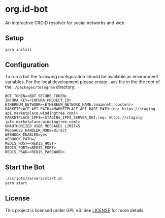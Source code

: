 # org.id-bot
An interactive ORGiD resolver for social networks and web

## Setup

```bash
yarn install
```

## Configuration

To run a bot the following configuration should be available as environment variables.
For the local development please create `.env` file in the the root of the `./packages/telegram` directory:

```
BOT_TOKEN=<BOT_SECURE_TOKEN>
INFURA_KEY=<INFURA_PROJECT_ID>
ETHEREUM_NETWORK=<ETHEREUM_NETWORK_NAME:(mainnet|ropsten)>
MARKETPLACE_API_PATH=<MARKETPLACE_API_BASE_PATH:(eq: https://staging-api.marketplace.windingtree.com)>
MARKETPLACE_IPFS=<STAGING_IPFS_SERVER_URI:(eq: https://staging-ipfs.marketplace.windingtree.com)>
UNAUTHORIZED_USER_MESSAGES_LIMIT=5
MESSAGES_HANDLER_MODE=direct
WEBHOOK_ENABLED=yes
WEBHOOK_PATH=/
REDIS_HOST=<REDIS_HOST>
REDIS_PORT=<REDIS_PORT>
REDIS_PSWD=<REDIS_PASSWORD>
```

## Start the Bot

```bash
./scripts/servers/start.sh
yarn start
```

## License

This project is licensed under GPL v3. See [LICENSE](./LICENSE) for more details.
